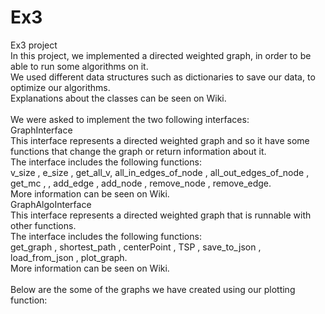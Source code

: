 # Ex3
Ex3 project<br>
In this project, we implemented a directed weighted graph, in order to be able to run some algorithms on it.<br>
We used different data structures such as dictionaries to save our data, to optimize our algorithms.<br>
Explanations about the classes can be seen on Wiki.<br>
<br>
We were asked to implement the two following interfaces:<br>
GraphInterface<br>
This interface represents a directed weighted graph and so it have some functions that change the graph or return information about it.<br>
The interface includes the following functions: <br>
v_size , e_size , get_all_v, all_in_edges_of_node , all_out_edges_of_node , get_mc , , add_edge , add_node , remove_node , remove_edge.<br>
More information can be seen on Wiki.<br>
GraphAlgoInterface<br>
This interface represents a directed weighted graph that is runnable with other functions.<br>
The interface includes the following functions: <br>
get_graph  , shortest_path , centerPoint , TSP , save_to_json , load_from_json , plot_graph.<br>
More information can be seen on Wiki.<br>
<br>
Below are the some of the graphs we have created using our plotting function:<br>
